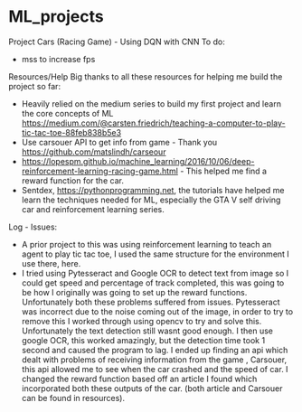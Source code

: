 # ML_projects
 Project Cars (Racing Game) - Using DQN with CNN 
To do:
- mss to increase fps

Resources/Help 
Big thanks to all these resources for helping me build the project so far:
- Heavily relied on the medium series to build my first project and learn the core concepts of ML https://medium.com/@carsten.friedrich/teaching-a-computer-to-play-tic-tac-toe-88feb838b5e3
- Use carsouer API to get info from game - Thank you https://github.com/matslindh/carseour
- https://lopespm.github.io/machine_learning/2016/10/06/deep-reinforcement-learning-racing-game.html - This helped me find a reward function for the car.
- Sentdex, https://pythonprogramming.net, the tutorials have helped me learn the techniques needed for ML, especially the GTA V self driving car and reinforcement learning series.




Log - Issues:
- A prior project to this was using reinforcement learning to teach an agent to play tic tac toe, I used the same structure for the environment I use there, here.
- I tried using Pytesseract and Google OCR to detect text from image so I could get speed and percentage of track completed, this was going to be how I originally was going to set up the reward functions. Unfortunately both these problems suffered from issues. Pytesseract was incorrect due to the noise coming out of the image, in order to try to remove this I worked through using opencv to try and solve this. Unfortunately the text detection still wasnt good enough. I then use google OCR, this worked amazingly, but the detection time took 1 second and caused the program to lag. I ended up finding an api which dealt with problems of receiving information from the game , Carsouer, this api allowed me to see when the car crashed and the speed of car. I changed the reward function based off an article I found which incorporated both these outputs of the car. (both article and Carsouer can be found in resources).

